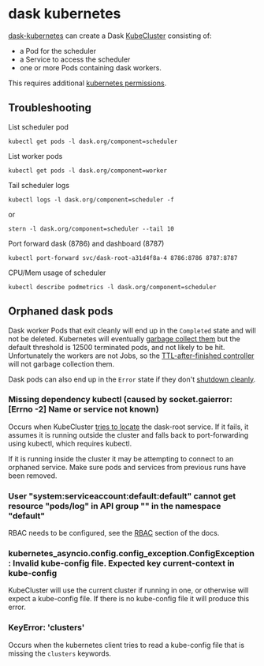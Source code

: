 # dask kubernetes

[dask-kubernetes](https://github.com/dask/dask-kubernetes) can create a Dask [KubeCluster](https://kubernetes.dask.org/en/latest/kubecluster.html) consisting of:

- a Pod for the scheduler
- a Service to access the scheduler
- one or more Pods containing dask workers.

This requires additional [kubernetes permissions](https://kubernetes.dask.org/en/latest/kubecluster.html#role-based-access-control-rbac).

## Troubleshooting

List scheduler pod

```
kubectl get pods -l dask.org/component=scheduler
```

List worker pods

```
kubectl get pods -l dask.org/component=worker
```

Tail scheduler logs

```
kubectl logs -l dask.org/component=scheduler -f
```

or

```
stern -l dask.org/component=scheduler --tail 10
```

Port forward dask (8786) and dashboard (8787)

```
kubectl port-forward svc/dask-root-a31d4f8a-4 8786:8786 8787:8787
```

CPU/Mem usage of scheduler

```
kubectl describe podmetrics -l dask.org/component=scheduler
```

## Orphaned dask pods

Dask worker Pods that exit cleanly will end up in the `Completed` state and will not be deleted. Kubernetes will eventually [garbage collect them](https://kubernetes.io/docs/concepts/workloads/pods/pod-lifecycle/#pod-garbage-collection) but the default threshold is 12500 terminated pods, and not likely to be hit. Unfortunately the workers are not Jobs, so the [TTL-after-finished controller](https://kubernetes.io/docs/concepts/workloads/controllers/ttlafterfinished/) will not garbage collection them.

Dask pods can also end up in the `Error` state if they don't [shutdown cleanly](https://github.com/dask/distributed/issues/6261).

### Missing dependency kubectl (caused by socket.gaierror: [Errno -2] Name or service not known)

Occurs when KubeCluster [tries to locate](https://github.com/dask/dask-kubernetes/blob/935bcff/dask_kubernetes/utils.py#L60) the dask-root service. If it fails, it assumes it is running outside the cluster and falls back to port-forwarding using kubectl, which requires kubectl.

If it is running inside the cluster it may be attempting to connect to an orphaned service. Make sure pods and services from previous runs have been removed.

### User "system:serviceaccount:default:default" cannot get resource "pods/log" in API group "" in the namespace "default"

RBAC needs to be configured, see the [RBAC](https://kubernetes.dask.org/en/latest/kubecluster.html#role-based-access-control-rbac) section of the docs.

### kubernetes_asyncio.config.config_exception.ConfigException: Invalid kube-config file. Expected key current-context in kube-config

KubeCluster will use the current cluster if running in one, or otherwise will expect a kube-config file. If there is no kube-config file it will produce this error.

### KeyError: 'clusters'

Occurs when the kubernetes client tries to read a kube-config file that is missing the `clusters` keywords.

